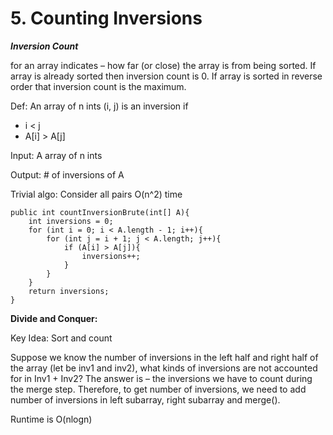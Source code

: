 # 5. Counting Inversions

_**Inversion Count**_

for an array indicates – how far \(or close\) the array is from being sorted. If array is already sorted then inversion count is 0. If array is sorted in reverse order that inversion count is the maximum. 

Def: An array of n ints \(i, j\) is an inversion if

* i &lt; j
* A\[i\] &gt; A\[j\]

Input: A array of n ints

Output: \# of inversions of A

Trivial algo: Consider all pairs O\(n^2\) time

```
public int countInversionBrute(int[] A){
    int inversions = 0;
    for (int i = 0; i < A.length - 1; i++){
        for (int j = i + 1; j < A.length; j++){
            if (A[i] > A[j]){
                inversions++;
            }
        }
    }
    return inversions;
}
```

**Divide and Conquer:**

Key Idea: Sort and count

Suppose we know the number of inversions in the left half and right half of the array \(let be inv1 and inv2\), what kinds of inversions are not accounted for in Inv1 + Inv2? The answer is – the inversions we have to count during the merge step. Therefore, to get number of inversions, we need to add number of inversions in left subarray, right subarray and merge\(\).

Runtime is O\(nlogn\)

